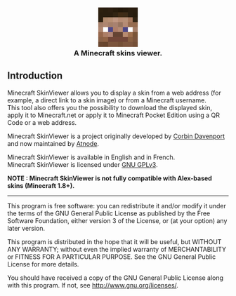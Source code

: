 <div>
  <h3 align="center"><img src="img/logo-small.png"/><br>A Minecraft skins viewer.</h3>
</div>

## Introduction
Minecraft SkinViewer allows you to display a skin from a web address (for example, a direct link to a skin image) or from a Minecraft username.  
This tool also offers you the possibility to download the displayed skin, apply it to Minecraft.net or apply it to Minecraft Pocket Edition using a QR Code or a web address.

Minecraft SkinViewer is a project originally developed by [Corbin Davenport](https://corbin.io) and now maintained by [Atnode](https://atnode.fr).

Minecraft SkinViewer is available in English and in French.  
Minecraft SkinViewer is licensed under [GNU GPLv3](license.txt).

**NOTE : Minecraft SkinViewer is not fully compatible with Alex-based skins (Minecraft 1.8+).**

***

This program is free software: you can redistribute it and/or modify it under the terms of the GNU General Public License as published by the Free Software Foundation, either version 3 of the License, or (at your option) any later version.

This program is distributed in the hope that it will be useful, but WITHOUT ANY WARRANTY; without even the implied warranty of MERCHANTABILITY or FITNESS FOR A PARTICULAR PURPOSE. See the GNU General Public License for more details.

You should have received a copy of the GNU General Public License along with this program. If not, see http://www.gnu.org/licenses/.